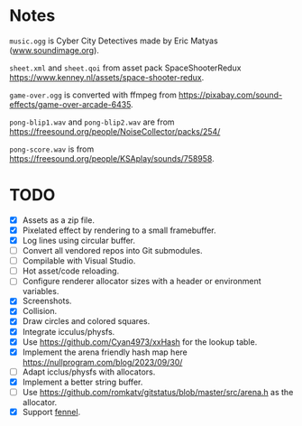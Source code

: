 # Notes

`music.ogg` is Cyber City Detectives made by Eric Matyas (www.soundimage.org).

`sheet.xml` and `sheet.qoi` from asset pack SpaceShooterRedux https://www.kenney.nl/assets/space-shooter-redux.

`game-over.ogg` is converted with ffmpeg from https://pixabay.com/sound-effects/game-over-arcade-6435.

`pong-blip1.wav` and `pong-blip2.wav` are from https://freesound.org/people/NoiseCollector/packs/254/

`pong-score.wav` is from https://freesound.org/people/KSAplay/sounds/758958.

# TODO

- [X] Assets as a zip file.
- [X] Pixelated effect by rendering to a small framebuffer.
- [X] Log lines using circular buffer.
- [ ] Convert all vendored repos into Git submodules.
- [ ] Compilable with Visual Studio.
- [ ] Hot asset/code reloading.
- [ ] Configure renderer allocator sizes with a header or environment variables.
- [X] Screenshots.  
- [X] Collision.
- [X] Draw circles and colored squares.
- [X] Integrate icculus/physfs.
- [X] Use https://github.com/Cyan4973/xxHash for the lookup table.
- [X] Implement the arena friendly hash map here https://nullprogram.com/blog/2023/09/30/
- [ ] Adapt icclus/physfs with allocators.
- [X] Implement a better string buffer.
- [ ] Use https://github.com/romkatv/gitstatus/blob/master/src/arena.h as the allocator.
- [X] Support [fennel](https://fennel-lang.org/).
